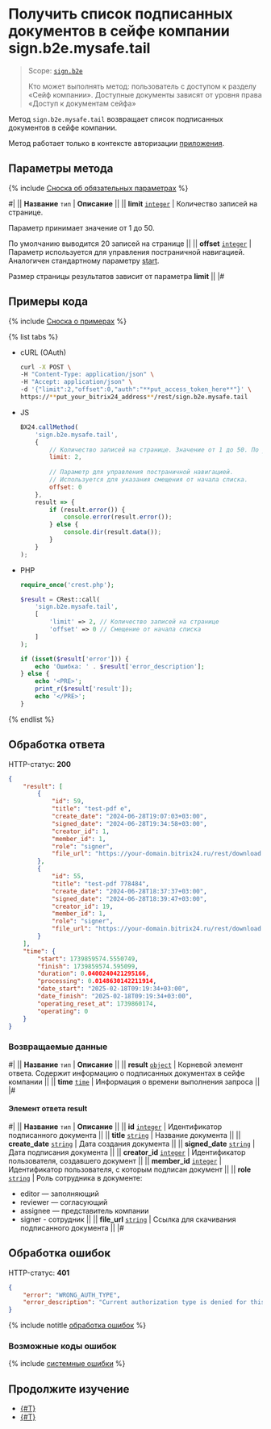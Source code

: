 # Получить список подписанных документов в сейфе компании sign.b2e.mysafe.tail

> Scope: [`sign.b2e`](../scopes/permissions.md)
>
> Кто может выполнять метод: пользователь с доступом к разделу «Сейф компании». Доступные документы зависят от уровня права «Доступ к документам сейфа»

Метод `sign.b2e.mysafe.tail` возвращает список подписанных документов в сейфе компании.

Метод работает только в контексте авторизации [приложения](../app-installation/index.md).

## Параметры метода

{% include [Сноска об обязательных параметрах](../../_includes/required.md) %}

#|
|| **Название**
`тип` | **Описание** ||
|| **limit**
[`integer`](../data-types.md) | Количество записей на странице.

Параметр принимает значение от 1 до 50.

По умолчанию выводится 20 записей на странице ||
|| **offset**
[`integer`](../data-types.md) | Параметр используется для управления постраничной навигацией. Аналогичен стандартному параметру [start](../performance/huge-data.md).

Размер страницы результатов зависит от параметра **limit**
||
|#

## Примеры кода

{% include [Сноска о примерах](../../_includes/examples.md) %}

{% list tabs %}

- cURL (OAuth)

    ```bash
    curl -X POST \
    -H "Content-Type: application/json" \
    -H "Accept: application/json" \
    -d '{"limit":2,"offset":0,"auth":"**put_access_token_here**"}' \
    https://**put_your_bitrix24_address**/rest/sign.b2e.mysafe.tail
    ```

- JS

    ```javascript
    BX24.callMethod(
        'sign.b2e.mysafe.tail',
        {
            // Количество записей на странице. Значение от 1 до 50. По умолчанию 20.
            limit: 2,
            
            // Параметр для управления постраничной навигацией.
            // Используется для указания смещения от начала списка.
            offset: 0
        },
        result => {
            if (result.error()) {
                console.error(result.error());
            } else {
                console.dir(result.data());
            }
        }
    );
    ```

- PHP

    ```php
    require_once('crest.php');

    $result = CRest::call(
        'sign.b2e.mysafe.tail',
        [
            'limit' => 2, // Количество записей на странице
            'offset' => 0 // Смещение от начала списка
        ]
    );

    if (isset($result['error'])) {
        echo 'Ошибка: ' . $result['error_description'];
    } else {
        echo '<PRE>';
        print_r($result['result']);
        echo '</PRE>';
    }
    ```

{% endlist %}

## Обработка ответа

HTTP-статус: **200**

```json
{
    "result": [
        {
            "id": 59,
            "title": "test-pdf е",
            "create_date": "2024-06-28T19:07:03+03:00",
            "signed_date": "2024-06-28T19:34:58+03:00",
            "creator_id": 1,
            "member_id": 1,
            "role": "signer",
            "file_url": "https://your-domain.bitrix24.ru/rest/download.json?auth=7e34b4670000071b0075444600000037f0f1072e5aa442013dece15a3df95d26ed4873&token=sign.b2e%7CaWQ9NTkmXz1IVEVndlJnZUttZUFkeERtaVBRbkhwZkhhTEJFZklpYQ%3D%3D%7CImRvd25sb2FkfHNpZ24uYjJlfGFXUTlOVGttWHoxSVZFVm5kbEpuWlV0dFpVRmtlRVJ0YVZCUmJraHdaa2hoVEVKRlprbHBZUT09fDdlMzRiNDY3MDAwMDA3MWIwMDc1NDQ0NjAwMDAwMDM3ZjBmMTA3MmU1YWE0NDIwMTNkZWNlMTVhM2RmOTVkMjZlZDQ4NzMi.8C%2B3HpNFR5C0YkzTeVL%2FdhE6QJYN66CGoDzZG4VeR4Q%3D"
        },
        {
            "id": 55,
            "title": "test-pdf 778484",
            "create_date": "2024-06-28T18:37:37+03:00",
            "signed_date": "2024-06-28T18:39:47+03:00",
            "creator_id": 19,
            "member_id": 1,
            "role": "signer",
            "file_url": "https://your-domain.bitrix24.ru/rest/download.json?auth=7e34b4670000071b0075444600000037f0f1072e5aa442013dece15a3df95d26ed4873&token=sign.b2e%7CaWQ9NTUmXz12czNjZDhyM3g2SUZYdzByRVZBbVJIYzZTY3dxZUFxbw%3D%3D%7CImRvd25sb2FkfHNpZ24uYjJlfGFXUTlOVFVtWHoxMmN6TmpaRGh5TTNnMlNVWllkekJ5UlZaQmJWSklZelpUWTNkeFpVRnhidz09fDdlMzRiNDY3MDAwMDA3MWIwMDc1NDQ0NjAwMDAwMDM3ZjBmMTA3MmU1YWE0NDIwMTNkZWNlMTVhM2RmOTVkMjZlZDQ4NzMi.r6Khc2bwTlEANXvuAptaut0Z%2F6y1nGx%2FZhRKqEGkjk0%3D"
        }
    ],
    "time": {
        "start": 1739859574.5550749,
        "finish": 1739859574.595099,
        "duration": 0.0400240421295166,
        "processing": 0.0148630142211914,
        "date_start": "2025-02-18T09:19:34+03:00",
        "date_finish": "2025-02-18T09:19:34+03:00",
        "operating_reset_at": 1739860174,
        "operating": 0
    }
}
```

### Возвращаемые данные

#|
|| **Название**
`тип` | **Описание** ||
|| **result**
[`object`](../data-types.md) | Корневой элемент ответа. Содержит информацию о подписанных документах в сейфе компании ||
|| **time**
[`time`](../data-types.md#time) | Информация о времени выполнения запроса ||
|#

#### Элемент ответа result

#|
|| **Название**
`тип` | **Описание** ||
|| **id**
[`integer`](../data-types.md) | Идентификатор подписанного документа ||
|| **title**
[`string`](../data-types.md) | Название документа ||
|| **create_date**
[`string`](../data-types.md) | Дата создания документа ||
|| **signed_date**
[`string`](../data-types.md) | Дата подписания документа ||
|| **creator_id**
[`integer`](../data-types.md) | Идентификатор пользователя, создавшего документ ||
|| **member_id**
[`integer`](../data-types.md) | Идентификатор пользователя, с которым подписан документ ||
|| **role**
[`string`](../data-types.md) | Роль сотрудника в документе:                
 - editor — заполняющий
 - reviewer — согласующий
 - assignee — представитель компании
 - signer - сотрудник
||
|| **file_url**
[`string`](../data-types.md) | Ссылка для скачивания подписанного документа ||
|#

## Обработка ошибок

HTTP-статус: **401**

```json
{
    "error": "WRONG_AUTH_TYPE",
    "error_description": "Current authorization type is denied for this method Application context required"
}
```

{% include notitle [обработка ошибок](../../_includes/error-info.md) %}

### Возможные коды ошибок

{% include [системные ошибки](../../_includes/system-errors.md) %}

## Продолжите изучение

- [{#T}](./index.md)
- [{#T}](./sign-b2e-personal-tail.md)
